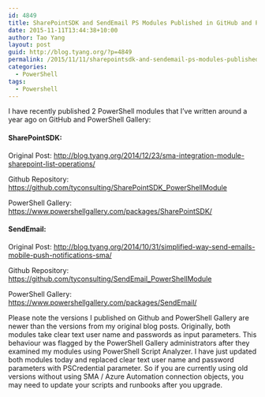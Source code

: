 ```yaml
---
id: 4849
title: SharePointSDK and SendEmail PS Modules Published in GitHub and PowerShell Gallery
date: 2015-11-11T13:44:38+10:00
author: Tao Yang
layout: post
guid: http://blog.tyang.org/?p=4849
permalink: /2015/11/11/sharepointsdk-and-sendemail-ps-modules-published-in-github-and-powershell-gallery/
categories:
  - PowerShell
tags:
  - Powershell
---
```

I have recently published 2 PowerShell modules that I’ve written around a year ago on GitHub and PowerShell Gallery:
<h4>SharePointSDK:</h4>
Original Post: <a title="http://blog.tyang.org/2014/12/23/sma-integration-module-sharepoint-list-operations/" href="http://blog.tyang.org/2014/12/23/sma-integration-module-sharepoint-list-operations/">http://blog.tyang.org/2014/12/23/sma-integration-module-sharepoint-list-operations/</a>

Github Repository: <a title="https://github.com/tyconsulting/SharePointSDK_PowerShellModule" href="https://github.com/tyconsulting/SharePointSDK_PowerShellModule">https://github.com/tyconsulting/SharePointSDK_PowerShellModule</a>

PowerShell Gallery: <a title="https://www.powershellgallery.com/packages/SharePointSDK/" href="https://www.powershellgallery.com/packages/SharePointSDK/">https://www.powershellgallery.com/packages/SharePointSDK/</a>
<h4>SendEmail:</h4>
Original Post: <a href="http://blog.tyang.org/2014/10/31/simplified-way-send-emails-mobile-push-notifications-sma/">http://blog.tyang.org/2014/10/31/simplified-way-send-emails-mobile-push-notifications-sma/</a>

Github Repository: <a title="https://github.com/tyconsulting/SendEmail_PowerShellModule" href="https://github.com/tyconsulting/SendEmail_PowerShellModule">https://github.com/tyconsulting/SendEmail_PowerShellModule</a>

PowerShell Gallery: <a title="https://www.powershellgallery.com/packages/SendEmail/" href="https://www.powershellgallery.com/packages/SendEmail/">https://www.powershellgallery.com/packages/SendEmail/</a>

Please note the versions I published on Github and PowerShell Gallery are newer than the versions from my original blog posts. Originally, both modules take clear text user name and passwords as input parameters. This behaviour was flagged by the PowerShell Gallery administrators after they examined my modules using PowerShell Script Analyzer. I have just updated both modules today and replaced clear text user name and password parameters with PSCredential parameter. So if you are currently using old versions without using SMA / Azure Automation connection objects, you may need to update your scripts and runbooks after you upgrade.